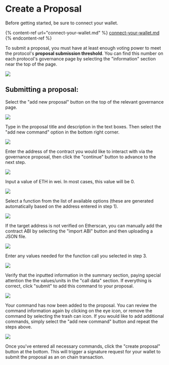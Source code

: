 # Create a Proposal

Before getting started, be sure to connect your wallet.

{% content-ref url="connect-your-wallet.md" %}
[connect-your-wallet.md](connect-your-wallet.md)
{% endcontent-ref %}

To submit a proposal, you must have at least enough voting power to meet the protocol's **proposal submission threshold**. You can find this number on each protocol's governance page by selecting the "information" section near the top of the page.

![](<../../.gitbook/assets/image (103).png>)

## Submitting a proposal:

Select the "add new proposal" button on the top of the relevant governance page.

![](<../../.gitbook/assets/image (104).png>)

Type in the proposal title and description in the text boxes. Then select the "add new command" option in the bottom right corner.

![](<../../.gitbook/assets/image (106).png>)

Enter the address of the contract you would like to interact with via the governance proposal, then click the "continue" button to advance to the next step.

![](<../../.gitbook/assets/image (108).png>)

Input a value of ETH in wei. In most cases, this value will be 0.

![](<../../.gitbook/assets/image (109).png>)

Select a function from the list of available options (these are generated automatically based on the address entered in step 1).

![](<../../.gitbook/assets/image (111).png>)

If the target address is not verified on Etherscan, you can manually add the contract ABI by selecting the "import ABI" button and then uploading a JSON file.

![](<../../.gitbook/assets/image (112).png>)

Enter any values needed for the function call you selected in step 3.

![](<../../.gitbook/assets/image (113).png>)

Verify that the inputted information in the summary section, paying special attention the the values/units in the "call data" section. If everything is correct, click "submit" to add this command to your proposal.

![](<../../.gitbook/assets/image (114).png>)

Your command has now been added to the proposal. You can review the command information again by clicking on the eye icon, or remove the command by selecting the trash can icon. If you would like to add additional commands, simply select the "add new command" button and repeat the steps above.

![](<../../.gitbook/assets/image (115).png>)

Once you've entered all necessary commands, click the "create proposal" button at the bottom. This will trigger a signature request for your wallet to submit the proposal as an on chain transaction.
